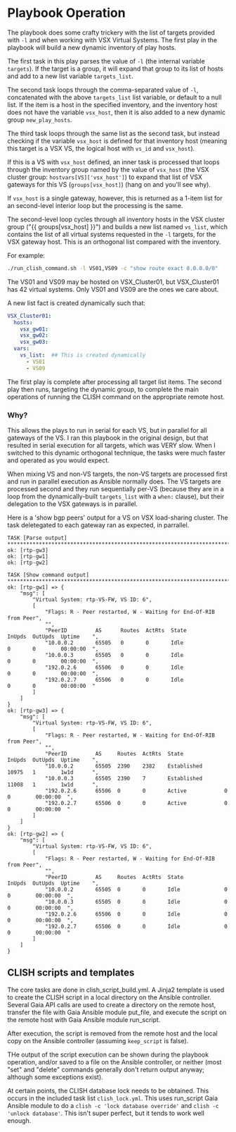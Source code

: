# Playbook Operation

The playbook does some crafty trickery with the list of targets provided
with ```-l``` and when working with VSX Virtual Systems.  The first play in
the playbook will build a new dynamic inventory of play hosts.

The first task in this play parses the value of ```-l``` (the internal
variable ```targets```).  If the target is a group, it will expand that
group to its list of hosts and add to a new list variable
```targets_list```.

The second task loops through the comma-separated value of ```-l```,
concatenated with the above ```targets_list``` list variable, or default to
a null list.  If the item is a host in the specified inventory, and the
inventory host does not have the variable ```vsx_host```, then it is also
added to a new dynamic group ```new_play_hosts```.

The third task loops through the same list as the second task, but instead
checking if the variable ```vsx_host``` is defined for that inventory host
(meaning this target is a VSX VS, the logical host with ```vs_id``` and
```vsx_host```).

If this is a VS with ```vsx_host``` defined, an inner task is processed that
loops through the inventory group named by the value of ```vsx_host``` (the
VSX cluster group: ```hostvars[VS]['vsx_host']```) to expand that list of
VSX gateways for this VS (```groups[vsx_host]```) (hang on and you'll see why).

If ```vsx_host``` is a single gateway, however, this is returned as a 1-item
list for an second-level interior loop but the processing is the same.

The second-level loop cycles through all inventory hosts in the VSX cluster
group ("{{ groups[vsx_host] }}") and builds a new list named ```vs_list```,
which contains the list of all virtual systems requested in the ```-l```
targets, for the VSX gateway host.  This is an orthogonal list compared with
the inventory.

For example:

```sh
./run_clish_command.sh -l VS01,VS09 -c "show route exact 0.0.0.0/0"
```

The VS01 and VS09 may be hosted on VSX_Cluster01, but VSX_Cluster01 has 42
virtual systems.  Only VS01 and VS09 are the ones we care about.

A new list fact is created dynamically such that:

```yaml
VSX_Cluster01:
  hosts:
    vsx_gw01:
    vsx_gw02:
    vsx_gw03:
  vars:
    vs_list:  ## This is created dynamically
      - VS01
      - VS09
```

The first play is complete after processing all target list items.  The
second play then runs, targeting the dynamic group, to complete the main
operations of running the CLISH command on the appropriate remote host.

### Why?

This allows the plays to run in serial for each VS, but in parallel for all
gateways of the VS.  I ran this playbook in the original design, but that
resulted in serial execution for all targets, which was VERY slow.  When I
switched to this dynamic orthogonal technique, the tasks were much faster
and operated as you would expect.

When mixing VS and non-VS targets, the non-VS targets are processed first
and run in parallel execution as Ansible normally does.  The VS targets are
processed second and they run sequentially per-VS (because they are in a
loop from the dynamically-built ```targets_list``` with a ```when:```
clause), but their delegation to the VSX gateways is in parallel.

Here is a 'show bgp peers' output for a VS on VSX load-sharing cluster.  The
task deletegated to each gateway ran as expected, in parrallel.

```
TASK [Parse output] ********************************************************************************
ok: [rtp-gw3]
ok: [rtp-gw1]
ok: [rtp-gw2]

TASK [Show command output] *************************************************************************
ok: [rtp-gw1] => {
    "msg": [
        "Virtual System: rtp-VS-FW, VS ID: 6",
        [
            "Flags: R - Peer restarted, W - Waiting for End-Of-RIB from Peer",
            "",
            "PeerID         AS      Routes  ActRts  State             InUpds  OutUpds  Uptime    ",
            "10.0.0.2       65505   0       0       Idle              0       0        00:00:00  ",
            "10.0.0.3       65505   0       0       Idle              0       0        00:00:00  ",
            "192.0.2.6      65506   0       0       Idle              0       0        00:00:00  ",
            "192.0.2.7      65506   0       0       Idle              0       0        00:00:00  "
        ]
    ]
}
ok: [rtp-gw3] => {
    "msg": [
        "Virtual System: rtp-VS-FW, VS ID: 6",
        [
            "Flags: R - Peer restarted, W - Waiting for End-Of-RIB from Peer",
            "",   
            "PeerID         AS     Routes  ActRts  State             InUpds  OutUpds  Uptime    ",
            "10.0.0.2       65505  2390    2382    Established       10975   1        1w1d      ",
            "10.0.0.3       65505  2390    7       Established       11008   1        1w1d      ",
            "192.0.2.6      65506  0       0       Active            0       0        00:00:00  ",
            "192.0.2.7      65506  0       0       Active            0       0        00:00:00  "
        ]
    ]
}
ok: [rtp-gw2] => {
    "msg": [
        "Virtual System: rtp-VS-FW, VS ID: 6",
        [
            "Flags: R - Peer restarted, W - Waiting for End-Of-RIB from Peer",
            "",
            "PeerID         AS     Routes  ActRts  State             InUpds  OutUpds  Uptime    ",
            "10.0.0.2       65505  0       0       Idle              0       0        00:00:00  ",
            "10.0.0.3       65505  0       0       Idle              0       0        00:00:00  ",
            "192.0.2.6      65506  0       0       Idle              0       0        00:00:00  ",
            "192.0.2.7      65506  0       0       Idle              0       0        00:00:00  "
        ]
    ]
}
```

## CLISH scripts and templates

The core tasks are done in clish_script_build.yml.  A Jinja2 template is
used to create the CLISH script in a local directory on the Ansible
controller.  Several Gaia API calls are used to create a directory on the
remote host, transfer the file with Gaia Ansible module put_file, and
execute the script on the remote host with Gaia Ansible module run_script.

After execution, the script is removed from the remote host and the local
copy on the Ansible controller (assuming ```keep_script``` is false).

THe output of the script execution can be shown during the playbook
operation, and/or saved to a file on the Ansible controller, or neither
(most "set" and "delete" commands generally don't return output anyway;
although some exceptions exist).

At certain points, the CLISH database lock needs to be obtained.  This
occurs in the included task list ```clish_lock.yml```.  This uses run_script
Gaia Ansible module to do a ```clish -c 'lock database override'``` and ```clish
-c 'unlock database'```.  This isn't super perfect, but it tends to work
well enough.
